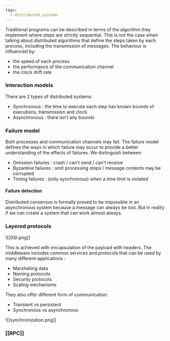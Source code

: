 ```yaml
---
tags:
  - distributed_systems
---
```

Traditional programs can be described in terms of the algorithm they implement where steps are strictly sequential. This is not the case when talking about distributed algorithms that define the steps taken by each process, including the transmission of messages. The behaviour is influenced by:
- the speed of each process
- the performance of the communication channel
- the clock drift rate

### Interaction models

There are 2 types of distributed systems:
- Synchronous : the time to execute each step has known bounds of executions, transmission and clock
- Asynchronous : there isn't any bounds

### Failure model

Both processes and communication channels may fail. The failure model defines the ways in which failure may occur to provide a better understanding of the effects of failures.
We distinguish between:
- Omission failures : crash / can't send / can't receive
- Byzantine failures : omit processing steps / message contents may be corrupted
- Timing failures : (only synchronous) when a time limit is violated

#### Failure detection

Distributed consensus is formally proved to be impossible in an asynchronous system because a message can always be lost. But in reality if we can create a system that can work almost always.

### Layered protocols

![[OSI.png]]

This is achieved with encapsulation of the payload with headers. The middleware includes common services and protocols that can be used by many different applications :
- Marshalling data
- Naming protocols
- Security protocols
- Scaling mechanisms

They also offer different form of communication:
- Transient vs persistent
- Synchronous vs asynchronous

![[synchronization.png]]

### [[RPC]]


